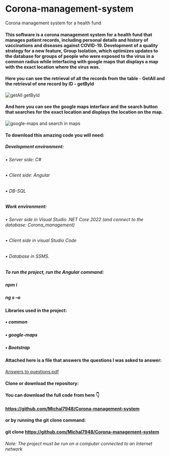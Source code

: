 # Corona-management-system
Corona management system for a health fund

#### This software is a corona management system for a health fund that manages patient records, including personal details and history of vaccinations and diseases against COVID-19. Development of a quality strategy for a new feature, Group Isolation, which optimizes updates to the database for groups of people who were exposed to the virus in a common radius while interfacing with google maps that displays a map with the exact location where the virus was.

#### Here you can see the retrieval of all the records from the table - GetAll and the retrieval of one record by ID - getById
![getAll   getById](https://github.com/Michal7948/Corona-management-system/assets/108341249/506757f8-ad9f-4c05-a1d3-892f28724995)

#### And here you can see the google maps interface and the search button that searches for the exact location and displays the location on the map.
![google-maps and search in maps](https://github.com/Michal7948/Corona-management-system/assets/108341249/e1edfe21-aa27-4b79-ac78-c4f761c5130f)

#### To download this amazing code you will need:
##### Development environment:
  ######   • Server side: C#
  ######   • Client side: Angular
  ######   • DB-SQL
#####  Work environment:
  ######    • Server side in Visual Studio .NET Core 2022 (and connect to the database: Corona_management)
  ######    • Client side in visual Studio Code
  ######    • Database in SSMS.
#####  To run the project, run the Angular command:
##### npm i
##### ng s –o

#### Libraries used in the project:
##### • common
##### • google-maps
##### • Bootstrap

#### Attached here is a file that answers the questions I was asked to answer:
[Answers to questions.pdf](https://github.com/Michal7948/Corona-management-system/files/11452586/Answers.to.questions.pdf)

#### Clone or download the repository:
#### You can download the full code from here 👇
#### https://github.com/Michal7948/Corona-management-system
#### or by running the git clone command:
#### git clone https://github.com/Michal7948/Corona-management-system

###### Note: The project must be run on a computer connected to an Internet network


